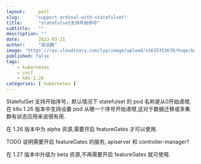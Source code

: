 ```yaml
---
layout:     post 
slug:      "support-ordinal-with-statefulset"
title:      "statefulset支持开始序号"
subtitle:   ""
description: ""
date:       2023-03-21
author:     "梁远鹏"
image: "https://res.cloudinary.com/lyp/image/upload/v1635353670/hugo/banner/pexels-helena-lopes-2253275.jpg"
published: false
tags:
    - kubernetes
    - cncf
    - k8s-1.26
categories: [ kubernetes ]
---
```


StatefulSet 支持开始序号，默认情况下 statefulset 的 pod 名称是从0开始递增,在 k8s 1.26 版本中支持设置 pod 从哪一个序号开始递增,这对于数据迁移或多集群有状态应用来说很有用.

在 1.26 版本中为 alpha 资源,需要开启 featureGates 才可以使用.

TODO 说明需要开启 featureGates 的服务, apiserver 和 controller-manager?

在 1.27 版本中升级为 beta 资源,不再需要开启 featureGates 就可使用.